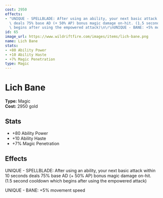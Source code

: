 ```yaml
---
cost: 2950
effects:
- "UNIQUE - SPELLBLADE: After using an ability, your next basic attack within 10 seconds\
  \ deals 75% base AD (+ 50% AP) bonus magic damage on-hit. (1.5 second cooldown which\
  \ begins after using the empowered attack)\n\r\nUNIQUE - BANE: +5% movement speed"
id: 65
image_url: https://www.wildriftfire.com/images/items/lich-bane.png
name: Lich Bane
stats:
- +80 Ability Power
- +10 Ability Haste
- +7% Magic Penetration
type: Magic
---
```


# Lich Bane

**Type:** Magic  
**Cost:** 2950 gold

## Stats

- +80 Ability Power
- +10 Ability Haste
- +7% Magic Penetration

## Effects

UNIQUE - SPELLBLADE: After using an ability, your next basic attack within 10 seconds deals 75% base AD (+ 50% AP) bonus magic damage on-hit. (1.5 second cooldown which begins after using the empowered attack)

UNIQUE - BANE: +5% movement speed

